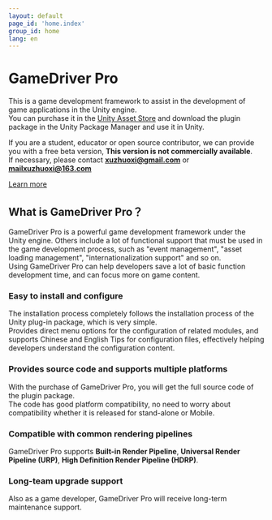 ```yaml
---
layout: default
page_id: 'home.index'
group_id: home
lang: en
---
```


# GameDriver Pro
This is a game development framework to assist in the development of game applications in the Unity engine.  
You can purchase it in the [Unity Asset Store](https://assetstore.unity.com/packages/slug/234202) and download the plugin package in the Unity Package Manager and use it in Unity.  

If you are a student, educator or open source contributor, we can provide you with a free beta version, **This version is not commercially available**.  
If necessary, please contact **xuzhuoxi@gmail.com** or **mailxuzhuoxi@163.com**  

[Learn more](home/Home-README_en.html)  

## What is GameDriver Pro？
GameDriver Pro is a powerful game development framework under the Unity engine. Others include a lot of functional support that must be used in the game development process, such as "event management", "asset loading management", "internationalization support" and so on.  
Using GameDriver Pro can help developers save a lot of basic function development time, and can focus more on game content.   

### Easy to install and configure
The installation process completely follows the installation process of the Unity plug-in package, which is very simple.  
Provides direct menu options for the configuration of related modules, and supports Chinese and English Tips for configuration files, effectively helping developers understand the configuration content.  

### Provides source code and supports multiple platforms
With the purchase of GameDriver Pro, you will get the full source code of the plugin package.  
The code has good platform compatibility, no need to worry about compatibility whether it is released for stand-alone or Mobile.  

### Compatible with common rendering pipelines
GameDriver Pro supports **Built-in Render Pipeline**, **Universal Render Pipeline (URP)**, **High Definition Render Pipeline (HDRP)**.   

### Long-team upgrade support
Also as a game developer, GameDriver Pro will receive long-term maintenance support.   